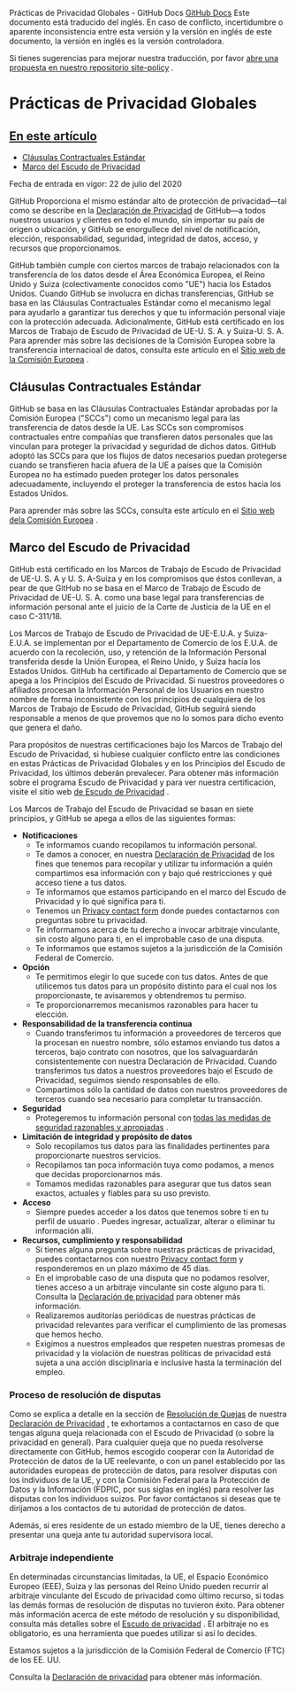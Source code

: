 Prácticas de Privacidad Globales - GitHub Docs
[GitHub Docs](/es)
Este documento está traducido del inglés. En caso de conflicto, incertidumbre o aparente inconsistencia entre esta versión y la versión en inglés de este documento, la versión en inglés es la versión controladora.

Si tienes sugerencias para mejorar nuestra traducción, por favor
[abre una propuesta en nuestro repositorio site-policy](https://github.com/github/site-policy/issues)
.

# Prácticas de Privacidad Globales

## [En este artículo](#in-this-article)
- [Cláusulas Contractuales Estándar](#standard-contractual-clauses)
- [Marco del Escudo de Privacidad](#privacy-shield-framework)

Fecha de entrada en vigor: 22 de julio del 2020

GitHub Proporciona el mismo estándar alto de protección de privacidad—tal como se describe en la
[Declaración de Privacidad](/es/github/site-policy/github-privacy-statement#githubs-global-privacy-practices)
de GitHub—a todos nuestros usuarios y clientes en todo el mundo, sin importar su país de origen o ubicación, y GitHub se enorgullece del nivel de notificación, elección, responsabilidad, seguridad, integridad de datos, acceso, y recursos que proporcionamos.

GitHub también cumple con ciertos marcos de trabajo relacionados con la transferencia de los datos desde el Área Económica Europea, el Reino Unido y Suiza (colectivamente conocidos como "UE") hacia los Estados Unidos. Cuando GitHub se involucra en dichas transferencias, GitHub se basa en las Cláusulas Contractuales Estándar como el mecanismo legal para ayudarlo a garantizar tus derechos y que tu información personal viaje con la protección adecuada. Adicionalmente, GitHub está certificado en los Marcos de Trabajo de Escudo de Privacidad de UE-U. S. A. y Suiza-U. S. A. Para aprender más sobre las decisiones de la Comisión Europea sobre la transferencia internacioal de datos, consulta este artículo en el
[Sitio web de la Comisión Europea](https://ec.europa.eu/info/law/law-topic/data-protection/international-dimension-data-protection_en)
.

## Cláusulas Contractuales Estándar

GitHub se basa en las Cláusulas Contractuales Estándar aprobadas por la Comisión Europea ("SCCs") como un mecanismo legal para las transferencia de datos desde la UE. Las SCCs son compromisos contractuales entre compañías que transfieren datos personales que las vinculan para proteger la privacidad y seguridad de dichos datos. GitHub adoptó las SCCs para que los flujos de datos necesarios puedan protegerse cuando se transfieren hacia afuera de la UE a países que la Comisión Europea no ha estimado pueden proteger los datos personales adecuadamente, incluyendo el proteger la transferencia de estos hacia los Estados Unidos.

Para aprender más sobre las SCCs, consulta este artículo en el
[Sitio web dela Comisión Europea](https://ec.europa.eu/info/law/law-topic/data-protection/international-dimension-data-protection/standard-contractual-clauses-scc_en)
.

## Marco del Escudo de Privacidad

GitHub está certificado en los Marcos de Trabajo de Escudo de Privacidad de UE-U. S. A y U. S. A-Suiza y en los compromisos que éstos conllevan, a pear de que GitHub no se basa en el Marco de Trabajo de Escudo de Privacidad de UE-U. S. A. como una base legal para transferencias de información personal ante el juicio de la Corte de Justicia de la UE en el caso C-311/18.

Los Marcos de Trabajo de Escudo de Privacidad de UE-E.U.A. y Suiza-E.U.A. se implementan por el Departamento de Comercio de los E.U.A. de acuerdo con la recoleción, uso, y retención de la Información Personal transferida desde la Unión Europea, el Reino Unido, y Suiza hacia los Estados Unidos. GitHub ha certificado al Departamento de Comercio que se apega a los Principios del Escudo de Privacidad. Si nuestros proveedores o afiliados procesan la Información Personal de los Usuarios en nuestro nombre de forma inconsistente con los principios de cualquiera de los Marcos de Trabajo de Escudo de Privacidad, GitHub seguirá siendo responsable a menos de que provemos que no lo somos para dicho evento que genera el daño.

Para propósitos de nuestras certificaciones bajo los Marcos de Trabajo del Escudo de Privacidad, si hubiese cualquier conflicto entre las condiciones en estas Prácticas de Privacidad Globales y en los Principios del Escudo de Privacidad, los últimos deberán prevalecer. Para obtener más información sobre el programa Escudo de Privacidad y para ver nuestra certificación, visite el sitio web
[de Escudo de Privacidad](https://www.privacyshield.gov/)
.

Los Marcos de Trabajo del Escudo de Privacidad se basan en siete principios, y GitHub se apega a ellos de las siguientes formas:

- **Notificaciones**
	- Te informamos cuando recopilamos tu información personal.
	- Te damos a conocer, en nuestra
[Declaración de Privacidad](/es/articles/github-privacy-statement)
de los fines que tenemos para recopilar y utilizar tu información a quién compartimos esa información con y bajo qué restricciones y qué acceso tiene a tus datos.
	- Te informamos que estamos participando en el marco del Escudo de Privacidad y lo qué significa para ti.
	- Tenemos un
[Privacy contact form](https://github.com/contact/privacy)
donde puedes contactarnos con preguntas sobre tu privacidad.
	- Te informamos acerca de tu derecho a invocar arbitraje vinculante, sin costo alguno para ti, en el improbable caso de una disputa.
	- Te informamos que estamos sujetos a la jurisdicción de la Comisión Federal de Comercio.
- **Opción**
	- Te permitimos elegir lo que sucede con tus datos. Antes de que utilicemos tus datos para un propósito distinto para el cual nos los proporcionaste, te avisaremos y obtendremos tu permiso.
	- Te proporcionarremos mecanismos razonables para hacer tu elección.
- **Responsabilidad de la transferencia continua**
	- Cuando transferimos tu información a proveedores de terceros que la procesan en nuestro nombre, sólo estamos enviando tus datos a terceros, bajo contrato con nosotros, que los salvaguardarán consistentemente con nuestra Declaración de Privacidad. Cuando transferimos tus datos a nuestros proveedores bajo el Escudo de Privacidad, seguimos siendo responsables de ello.
	- Compartimos sólo la cantidad de datos con nuestros proveedores de terceros cuando sea necesario para completar tu transacción.
- **Seguridad**
	- Protegeremos tu información personal con
[todas las medidas de seguridad razonables y apropiadas](https://github.com/security)
.
- **Limitación de integridad y propósito de datos**
	- Solo recopilamos tus datos para las finalidades pertinentes para proporcionarte nuestros servicios.
	- Recopilamos tan poca información tuya como podamos, a menos que decidas proporcionarnos más.
	- Tomamos medidas razonables para asegurar que tus datos sean exactos, actuales y fiables para su uso previsto.
- **Acceso**
	- Siempre puedes acceder a los datos que tenemos sobre ti en tu perfil de usuario
. Puedes ingresar, actualizar, alterar o eliminar tu información allí.
- **Recursos, cumplimiento y responsabilidad**
	- Si tienes alguna pregunta sobre nuestras prácticas de privacidad, puedes contactarnos con nuestro
[Privacy contact form](https://github.com/contact/privacy)
y responderemos en un plazo máximo de 45 días.
	- En el improbable caso de una disputa que no podamos resolver, tienes acceso a un arbitraje vinculante sin coste alguno para ti. Consulta la
[Declaración de privacidad](/es/articles/github-privacy-statement)
para obtener más información.
	- Realizaremos auditorías periódicas de nuestras prácticas de privacidad relevantes para verificar el cumplimiento de las promesas que hemos hecho.
	- Exigimos a nuestros empleados que respeten nuestras promesas de privacidad y la violación de nuestras políticas de privacidad está sujeta a una acción disciplinaria e inclusive hasta la terminación del empleo.

### Proceso de resolución de disputas

Como se explica a detalle en la sección de
[Resolución de Quejas](/es/github/site-policy/github-privacy-statement#resolving-complaints)
de nuestra
[Declaración de Privacidad](/es/github/site-policy/github-privacy-statement)
, te exhortamos a contactarnos en caso de que tengas alguna queja relacionada con el Escudo de Privacidad (o sobre la privacidad en general). Para cualquier queja que no pueda resolverse directamente con GitHub, hemos escogido cooperar con la Autoridad de Protección de datos de la UE reelevante, o con un panel establecido por las autoridades europeas de protección de datos, para resolver disputas con los individuos de la UE, y con la Comisión Federal para la Protección de Datos y la Información (FDPIC, por sus siglas en inglés) para resolver las disputas con los individuos suizos. Por favor contáctanos si deseas que te dirijamos a los contactos de tu autoridad de protección de datos.

Además, si eres residente de un estado miembro de la UE, tienes derecho a presentar una queja ante tu autoridad supervisora local.

### Arbitraje independiente

En determinadas circunstancias limitadas, la UE, el Espacio Económico Europeo (EEE), Suiza y las personas del Reino Unido pueden recurrir al arbitraje vinculante del Escudo de privacidad como último recurso, si todas las demás formas de resolución de disputas no tuvieron éxito. Para obtener más información acerca de este método de resolución y su disponibilidad, consulta más detalles sobre el
[Escudo de privacidad](https://www.privacyshield.gov/article?id=ANNEX-I-introduction)
. El arbitraje no es obligatorio, es una herramienta que puedes utilizar si así lo decides.

Estamos sujetos a la jurisdicción de la Comisión Federal de Comercio (FTC) de los EE. UU.

Consulta la
[Declaración de privacidad](/es/articles/github-privacy-statement)
para obtener más información.
